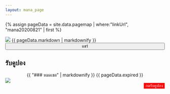 ```yaml
---
layout: mana_page
---
```

{% assign pageData = site.data.pagemap | where:"linkUrl", "mana20200821" | first %}

<img src="{{ site.url }}/{{pageData.imageUrl }}" style="max-width:100%;height: auto;" />
{{ pageData.markdown | markdownify }}
<button style="width:100%">แชร์</button>

## รับคูปอง
<div style="text-align:center">
  {{ "### หมดเขต" | markdownify }}
  {{ pageData.expired }}
</div>
<img src="{{ site.url }}/{{pageData.couponImage }}" style="max-width:100%;height: auto;" />
<div style="text-align:right">
  <button style="background-color:red;color:white;border:red" onclick="window.location='{{pageData.couponEndpoint}}';">กดรับคูปอง</button>
</div>
